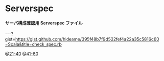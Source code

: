 # Serverspec
#### サーバ構成確認用 Serverspec ファイル

---?gist=https://gist.github.com/hideame/395f48b7f9d532fef4a22a35c5816c60=Scala&title=check_spec.rb

@[21-40](21-40)
@[41-60](41-60)
